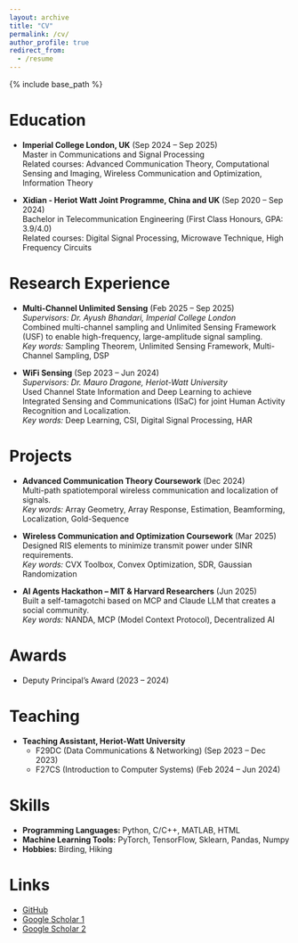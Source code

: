 ```yaml
---
layout: archive
title: "CV"
permalink: /cv/
author_profile: true
redirect_from:
  - /resume
---
```


{% include base_path %}

Education
======
* **Imperial College London, UK** (Sep 2024 – Sep 2025)  
  Master in Communications and Signal Processing  
  Related courses: Advanced Communication Theory, Computational Sensing and Imaging, Wireless Communication and Optimization, Information Theory  

* **Xidian - Heriot Watt Joint Programme, China and UK** (Sep 2020 – Sep 2024)  
  Bachelor in Telecommunication Engineering (First Class Honours, GPA: 3.9/4.0)  
  Related courses: Digital Signal Processing, Microwave Technique, High Frequency Circuits  

Research Experience
======
* **Multi-Channel Unlimited Sensing** (Feb 2025 – Sep 2025)  
  *Supervisors: Dr. Ayush Bhandari, Imperial College London*  
  Combined multi-channel sampling and Unlimited Sensing Framework (USF) to enable high-frequency, large-amplitude signal sampling.  
  *Key words:* Sampling Theorem, Unlimited Sensing Framework, Multi-Channel Sampling, DSP  

* **WiFi Sensing** (Sep 2023 – Jun 2024)  
  *Supervisors: Dr. Mauro Dragone, Heriot-Watt University*  
  Used Channel State Information and Deep Learning to achieve Integrated Sensing and Communications (ISaC) for joint Human Activity Recognition and Localization.  
  *Key words:* Deep Learning, CSI, Digital Signal Processing, HAR  

Projects
======
* **Advanced Communication Theory Coursework** (Dec 2024)  
  Multi-path spatiotemporal wireless communication and localization of signals.  
  *Key words:* Array Geometry, Array Response, Estimation, Beamforming, Localization, Gold-Sequence  

* **Wireless Communication and Optimization Coursework** (Mar 2025)  
  Designed RIS elements to minimize transmit power under SINR requirements.  
  *Key words:* CVX Toolbox, Convex Optimization, SDR, Gaussian Randomization  

* **AI Agents Hackathon – MIT & Harvard Researchers** (Jun 2025)  
  Built a self-tamagotchi based on MCP and Claude LLM that creates a social community.  
  *Key words:* NANDA, MCP (Model Context Protocol), Decentralized AI  

Awards
======
* Deputy Principal’s Award (2023 – 2024)  

Teaching
======
* **Teaching Assistant, Heriot-Watt University**  
  - F29DC (Data Communications & Networking) (Sep 2023 – Dec 2023)  
  - F27CS (Introduction to Computer Systems) (Feb 2024 – Jun 2024)  

Skills
======
* **Programming Languages:** Python, C/C++, MATLAB, HTML  
* **Machine Learning Tools:** PyTorch, TensorFlow, Sklearn, Pandas, Numpy  
* **Hobbies:** Birding, Hiking  

Links
======
* [GitHub](https://github.com/wjc1207)  
* [Google Scholar 1](https://scholar.google.co.uk/citations?user=0LC6lfwAAAAJ&hl=en)  
* [Google Scholar 2](https://scholar.google.co.uk/citations?user=Y4snaswAAAAJ&hl=en)  

